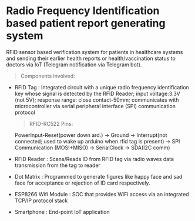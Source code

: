  # Radio Frequency Identification based patient report generating system 
 
RFID sensor based verification system for patients in healthcare systems and sending their earlier health reports or health/vaccination status to doctors via IoT (Telegram notification via Telegram bot). <br>
	
> Components involved:

- RFID Tag : Integrated circuit with a unique radio frequency identification key whose signal is detected by the RFID Reader; input voltage:3.3V (not 5V); response range: close contact-50mm; communicates with microcontroller via serial peripheral interface (SPI) communication protocol

	> RFID-RC522 Pins:

	PowerInput-Reset(power down ard.) -> Ground -> Interrupt(not connected; used to wake up arduino when rfid tag is present) -> SPI 	         Communication (MOSI+MISO) -> SerialClock -> SDA(I2C comm)

- RFID Reader : Scans/Reads ID from RFID tag via radio waves data transmission from the tag to reader

- Dot Matrix : Programmed to generate figures like happy face and sad face for acceptance or rejection of ID card respectively.

- ESP8266 Wifi Module : SOC that provides WiFi access via an integrated TCP/IP protocol stack 

- Smartphone : End-point IoT application </h6>

